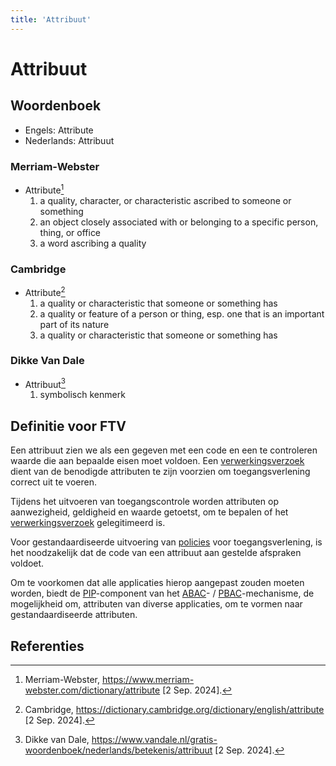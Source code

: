 ```yaml
---
title: 'Attribuut'
---
```


# Attribuut

## Woordenboek

- Engels: Attribute
- Nederlands: Attribuut

### Merriam-Webster

- Attribute[^1]
  1. a quality, character, or characteristic ascribed to someone or something
  2. an object closely associated with or belonging to a specific person, thing, or office
  3. a word ascribing a quality

### Cambridge

- Attribute[^2]
  1. a quality or characteristic that someone or something has
  2. a quality or feature of a person or thing, esp. one that is an important part of its nature
  3. a quality or characteristic that someone or something has

### Dikke Van Dale

- Attribuut[^3]
  1. symbolisch kenmerk

## Definitie voor FTV

Een attribuut zien we als een gegeven met een code en een te controleren waarde die aan bepaalde eisen moet voldoen.
Een [verwerkingsverzoek](../verwerking) dient van de benodigde attributen te zijn voorzien om toegangsverlening correct uit te voeren.

Tijdens het uitvoeren van toegangscontrole worden attributen op aanwezigheid, geldigheid en waarde getoetst,
om te bepalen of het [verwerkingsverzoek](../verwerking) gelegitimeerd is.

Voor gestandaardiseerde uitvoering van [policies](../policy) voor toegangsverlening,
is het noodzakelijk dat de code van een attribuut aan gestelde afspraken voldoet.

Om te voorkomen dat alle applicaties hierop aangepast zouden moeten worden,
biedt de [PIP](../pip)-component van het [ABAC](../abac)- / [PBAC](../pbac)-mechanisme,
de mogelijkheid om, attributen van diverse applicaties, om te vormen naar gestandaardiseerde attributen.

## Referenties

[^1]: Merriam-Webster, https://www.merriam-webster.com/dictionary/attribute [2 Sep. 2024].
[^2]: Cambridge, https://dictionary.cambridge.org/dictionary/english/attribute [2 Sep. 2024].
[^3]: Dikke van Dale, https://www.vandale.nl/gratis-woordenboek/nederlands/betekenis/attribuut [2 Sep. 2024].
